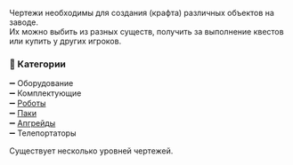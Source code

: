 Чертежи необходимы для создания (крафта) различных объектов на заводе.  
Их можно выбить из разных существ, получить за выполнение квестов или купить у других игроков.

### 📂 Категории
➖ Оборудование  
➖ Комплектующие  
➖ [Роботы](/sys/economy/design/robots)  
➖ [Паки](/sys/economy/design/packages)  
➖ [Апгрейды](/sys/economy/design/upgrades)  
➖ Телепортаторы

Существует несколько уровней чертежей.